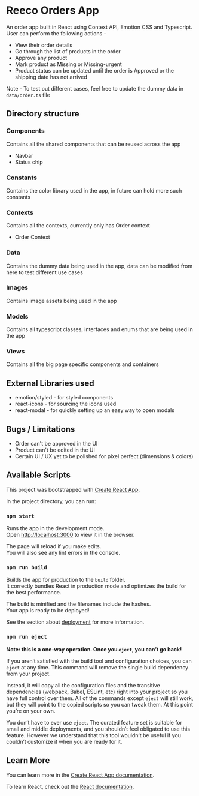 # Reeco Orders App

An order app built in React using Context API, Emotion CSS and Typescript.
User can perform the following actions - 
 - View their order details
 - Go through the list of products in the order
 - Approve any product
 - Mark product as Missing or Missing-urgent
 - Product status can be updated until the order is Approved or the shipping date has not arrived

Note - To test out different cases, feel free to update the dummy data in `data/order.ts` file
## Directory structure

### Components 
Contains all the shared components that can be reused across the app
 - Navbar
 - Status chip

### Constants
Contains the color library used in the app, in future can hold more such constants

### Contexts
Contains all the contexts, currently only has Order context
 - Order Context

### Data
Contains the dummy data being used in the app, data can be modified from here to test different use cases

### Images
Contains image assets being used in the app

### Models
Contains all typescript classes, interfaces and enums that are being used in the app

### Views
Contains all the big page specific components and containers

## External Libraries used
 - emotion/styled - for styled components
 - react-icons - for sourcing the icons used
 - react-modal - for quickly setting up an easy way to open modals


## Bugs / Limitations
* Order can't be approved in the UI
* Product can't be edited in the UI
* Certain UI / UX yet to be polished for pixel perfect (dimensions & colors)

## Available Scripts

This project was bootstrapped with [Create React App](https://github.com/facebook/create-react-app).

In the project directory, you can run:

### `npm start`

Runs the app in the development mode.\
Open [http://localhost:3000](http://localhost:3000) to view it in the browser.

The page will reload if you make edits.\
You will also see any lint errors in the console.

### `npm run build`

Builds the app for production to the `build` folder.\
It correctly bundles React in production mode and optimizes the build for the best performance.

The build is minified and the filenames include the hashes.\
Your app is ready to be deployed!

See the section about [deployment](https://facebook.github.io/create-react-app/docs/deployment) for more information.

### `npm run eject`

**Note: this is a one-way operation. Once you `eject`, you can’t go back!**

If you aren’t satisfied with the build tool and configuration choices, you can `eject` at any time. This command will remove the single build dependency from your project.

Instead, it will copy all the configuration files and the transitive dependencies (webpack, Babel, ESLint, etc) right into your project so you have full control over them. All of the commands except `eject` will still work, but they will point to the copied scripts so you can tweak them. At this point you’re on your own.

You don’t have to ever use `eject`. The curated feature set is suitable for small and middle deployments, and you shouldn’t feel obligated to use this feature. However we understand that this tool wouldn’t be useful if you couldn’t customize it when you are ready for it.

## Learn More

You can learn more in the [Create React App documentation](https://facebook.github.io/create-react-app/docs/getting-started).

To learn React, check out the [React documentation](https://reactjs.org/).